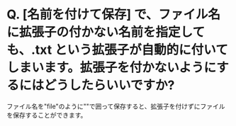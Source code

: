 # Q. \[名前を付けて保存\] で、ファイル名に拡張子の付かない名前を指定しても、.txt という拡張子が自動的に付いてしまいます。拡張子を付かないようにするにはどうしたらいいですか?

ファイル名を"file"のように""で囲って保存すると、拡張子を付けずにファイルを保存することができます。